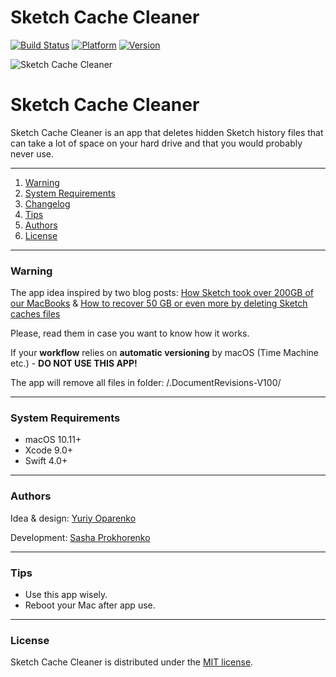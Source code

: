 # Sketch Cache Cleaner

[![Build Status](https://travis-ci.org/yo-op/sketchcachecleaner.svg?branch=master)](https://travis-ci.org/yo-op/sketchcachecleaner)
[![Platform](https://img.shields.io/badge/platform-macOS-lightgrey.svg)](https://github.com/yo-op/sketchcachecleaner)
[![Version](https://img.shields.io/badge/version-1.0.3-blue.svg)](https://github.com/yo-op/sketchcachecleaner)

![Sketch Cache Cleaner](https://image.ibb.co/mHOoea/cleaner.png)

# Sketch Cache Cleaner 

Sketch Cache Cleaner is an app that deletes hidden Sketch history files that can take a lot of space on your hard drive and that you would probably never use.

---------------------------------------------

1. [Warning](#warning)
2. [System Requirements](#system-requirements)
3. [Changelog](https://github.com/yo-op/sketchcachecleaner/blob/master/CHANGELOG.md)
4. [Tips](#tips)
5. [Authors](#authors)
6. [License](#license)

------------------------------------------------

### Warning

The app idea inspired by two blog posts: [How Sketch took over 200GB of our MacBooks](https://medium.com/@thomasdegry/how-sketch-took-over-200gb-of-our-macbooks-cb7dd10c8163) & [How to recover 50 GB or even more by deleting Sketch caches files](https://medium.com/sketch-app-sources/how-to-recover-50-go-or-even-more-by-deleting-sketch-caches-files-e5829dba20e1)

Please, read them in case you want to know how it works.

If your **workflow** relies on **automatic versioning** by macOS 
(Time Machine etc.) -  **DO NOT USE THIS APP!**

The app will remove all files in folder: /.DocumentRevisions-V100/

------------------------------------------------

### System Requirements

- macOS 10.11+
- Xcode 9.0+
- Swift 4.0+

------------------------------------------------


### Authors

Idea & design: [Yuriy Oparenko](http://oparenko.com/)

Development: [Sasha Prokhorenko](https://twitter.com/minikin)

------------------------------------------------

### Tips

- Use this app wisely. 
- Reboot your Mac after app use.

------------------------------------------------

### License

Sketch Cache Cleaner is distributed under the [MIT license](https://github.com/yo-op/sketchcachecleaner/blob/master/LICENSE.md).
